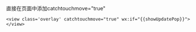 直接在页面中添加catchtouchmove="true"

``` 
<view class='overlay' catchtouchmove="true" wx:if="{{showUpdatePop}}"></view>
```

